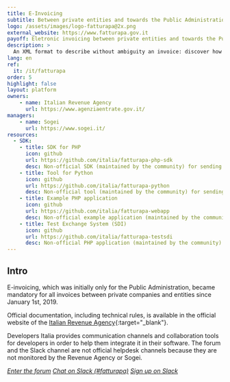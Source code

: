 ```yaml
---
title: E-Invoicing
subtitle: Between private entities and towards the Public Administration
logo: /assets/images/logo-fatturapa@2x.png
external_website: https://www.fatturapa.gov.it
payoff: Eletronic invoicing between private entities and towards the Public Administration
description: >
  An XML format to describe without ambiguity an invoice: discover how to integrate it in your software.
lang: en
ref:
  it: /it/fatturapa
order: 5
highlight: false
layout: platform
owners:
    - name: Italian Revenue Agency
      url: https://www.agenziaentrate.gov.it/
managers:
    - name: Sogei
      url: https://www.sogei.it/
resources:
  - SDK:
    - title: SDK for PHP
      icon: github
      url: https://github.com/italia/fatturapa-php-sdk
      desc: Non-official SDK (maintained by the community) for sending e-invoices from PHP applications
    - title: Tool for Python
      icon: github
      url: https://github.com/italia/fatturapa-python
      desc: Non-official tool (maintained by the community) for sending e-invoices from Python applications
    - title: Example PHP application
      icon: github
      url: https://github.com/italia/fatturapa-webapp
      desc: Non-official example application (maintained by the community) for handling electronic invoicing
    - title: Test Exchange System (SDI)
      icon: github
      url: https://github.com/italia/fatturapa-testsdi
      desc: Non-official PHP application (maintained by the community) for simulating an Exchange System (SDI) and testing client implementations
---
```


## Intro

E-invoicing, which was initially only for the Public Administration, became mandatory for all invoices between private companies and entities since January 1st, 2019.

Official documentation, including technical rules, is available in the official website of the [Italian Revenue Agency](https://www.agenziaentrate.gov.it/wps/content/nsilib/nsi/aree+tematiche/fatturazione+elettronica){:target="_blank"}.

Developers Italia provides communication channels and collaboration tools for developers in order to help them integrate it in their software. The forum and the Slack channel are not official helpdesk channels because they are not monitored by the Revenue Agency or Sogei.

<a class="btn btn-primary" href="https://forum.italia.it/c/fattura-pa" target="_blank"><i class="it-horn" /> Enter the forum</a>
<a class="btn btn-primary" href="https://developersitalia.slack.com/messages/CB7434RDM" target="_blank"><i class="it-comment" /> Chat on Slack (#fatturapa)</a>
<a class="btn btn-white btn-outline-primary" href="https://slack.developers.italia.it/" target="_blank"><i class="it-comment" /> Sign up on Slack</a>
